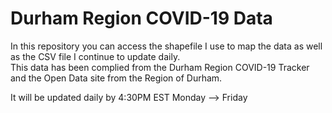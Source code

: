 # Durham Region COVID-19 Data
In this repository you can access the shapefile I use to map the data as well as the CSV file I continue to update daily.  
This data has been complied from the Durham Region COVID-19 Tracker and the Open Data site from the Region of Durham.

It will be updated daily by 4:30PM EST
Monday --> Friday
